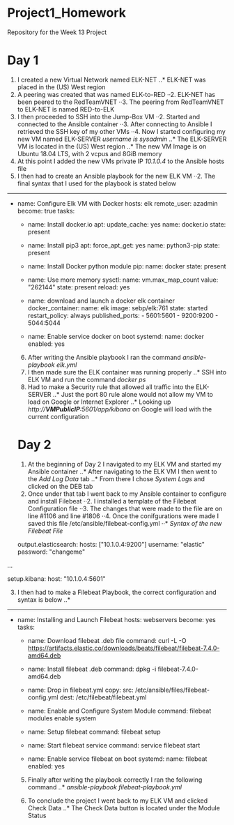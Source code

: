 # Project1_Homework
Repository for the Week 13 Project

  Day 1
  =====
   1. I created a new Virtual Network named ELK-NET
   ..* ELK-NET was placed in the (US) West region
   2. A peering was created that was named ELK-to-RED
   ··2. ELK-NET has been peered to the RedTeamVNET 
   ··3. The peering from RedTeamVNET to ELK-NET is named RED-to-ELK
   3. I then proceeded to SSH into the Jump-Box VM 
   ··2. Started and connected to the Ansible container
   ··3. After connecting to Ansible I retrieved the SSH key of my other VMs
   ··4. Now I started configuring my new VM named ELK-SERVER *username is sysadmin*
     ..* The ELK-SERVER VM is located in the (US) West region
     ..* The new VM Image is on Ubuntu 18.04 LTS, with 2 vcpus and 8GiB memory
   4. At this point I added the new VMs private IP *10.1.0.4* to the Ansible hosts file
   5. I then had to create an Ansible playbook for the new ELK VM
   ··2. The final syntax that I used for the playbook is stated below 
    
  ---
- name: Configure Elk VM with Docker
  hosts: elk
  remote_user: azadmin
  become: true
  tasks:
    - name: Install docker.io
      apt:
        update_cache: yes
        name: docker.io
        state: present
        
    - name: Install pip3
      apt:
        force_apt_get: yes
        name: python3-pip
        state: present

    - name: Install Docker python module
      pip:
        name: docker
        state: present

    - name: Use more memory
      sysctl:
        name: vm.max_map_count
        value: "262144"
        state: present
        reload: yes

    - name: download and launch a docker elk container
      docker_container:
        name: elk
        image: sebp/elk:761
        state: started
        restart_policy: always
        published_ports:
          - 5601:5601
          - 9200:9200
          - 5044:5044

    - name: Enable service docker on boot
      systemd:
        name: docker
        enabled: yes

   6. After writing the Ansible playbook I ran the command *ansible-playbook elk.yml* 
   7. I then made sure the ELK container was running properly
   ..* SSH into ELK VM and run the command *docker ps*
   8. Had to make a Security rule that allowed all traffic into the ELK-SERVER 
   ..* Just the port 80 rule alone would not allow my VM to load on Google or Internet Explorer
   ..* Looking up *http://**VMPublicIP**:5601/app/kibana* on Google will load with the current configuration
   
   
  Day 2
  ===== 
   1. At the beginning of Day 2 I navigated to my ELK VM and started my Ansible container
   ..* After navigating to the ELK VM I then went to the *Add Log Data* tab
   ..* From there I chose *System Logs* and clicked on the DEB tab
   2. Once under that tab I went back to my Ansible container to configure and install Filebeat
   ··2. I installed a template of the Filebeat Configuration file 
   ··3. The changes that were made to the file  are on line #1106 and line #1806
   ··4. Once the conifgurations were made I saved this file /etc/ansible/filebeat-config.yml
   ··* *Syntax of the new Filebeat File*
   
   output.elasticsearch:
hosts: ["10.1.0.4:9200"]
username: "elastic"
password: "changeme"

...

setup.kibana:
host: "10.1.0.4:5601"

   3. I then had to make a Filebeat Playbook, the correct configuration and syntax is below
   ..*
   ---
- name: Installing and Launch Filebeat
  hosts: webservers
  become: yes
  tasks:

  - name: Download filebeat .deb file
    command: curl -L -O https://artifacts.elastic.co/downloads/beats/filebeat/filebeat-7.4.0-amd64.deb

  - name: Install filebeat .deb
    command: dpkg -i filebeat-7.4.0-amd64.deb

  - name: Drop in filebeat.yml
    copy:
      src: /etc/ansible/files/filebeat-config.yml
      dest: /etc/filebeat/filebeat.yml

  - name: Enable and Configure System Module
    command: filebeat modules enable system

  - name: Setup filebeat
    command: filebeat setup

  - name: Start filebeat service
    command: service filebeat start

  - name: Enable service filebeat on boot
    systemd:
      name: filebeat
      enabled: yes

   5. Finally after writing the playbook correctly I ran the following command
   ..* *ansible-playbook filebeat-playbook.yml*
   
   6. To conclude the project I went back to my ELK VM and clicked Check Data 
   ..* The Check Data button is located under the Module Status
   

  
   
   
   
